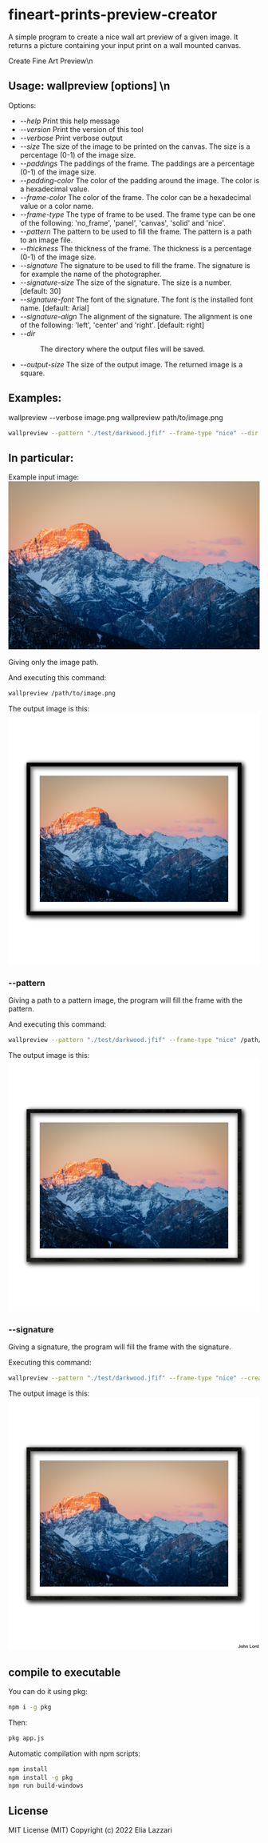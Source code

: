 # fineart-prints-preview-creator
 A simple program to create a nice wall art preview of a given image. It returns a picture containing your input print on a wall mounted canvas.

 Create Fine Art Preview\n
## Usage: wallpreview [options] <image>\n
Options:
-   *--help* Print this help message
-   *--version* Print the version of this tool
-   *--verbose* Print verbose output
-   *--size <size>* The size of the image to be printed on the canvas. The size is a percentage (0-1) of the image size.
-   *--paddings <paddings>* The paddings of the frame. The paddings are a percentage (0-1) of the image size.
-   *--padding-color <color>* The color of the padding around the image. The color is a hexadecimal value.
-   *--frame-color <color>* The color of the frame. The color can be a hexadecimal value or a color name.
-   *--frame-type <frame-type>* The type of frame to be used. The frame type can be one of the following: 'no_frame', 'panel', 'canvas', 'solid' and 'nice'.
-   *--pattern <pattern>* The pattern to be used to fill the frame. The pattern is a path to an image file.
-   *--thickness <thickness>* The thickness of the frame. The thickness is a percentage (0-1) of the image size.
-   *--signature <signature>* The signature to be used to fill the frame. The signature is for example the name of the photographer.
-   *--signature-size <size>* The size of the signature. The size is a number. [default: 30] 
-   *--signature-font <font>* The font of the signature. The font is the installed font name. [default: Arial]
-   *--signature-align <align>* The alignment of the signature. The alignment is one of the following: 'left', 'center' and 'right'. [default: right]
-   *--dir <dir>* The directory where the output files will be saved.
-   *--output-size <size>* The size of the output image. The returned image is a square.

## Examples:
wallpreview --verbose image.png
wallpreview path/to/image.png
```sh
wallpreview --pattern "./test/darkwood.jfif" --frame-type "nice" --dir "C:\\Users\\Mario\\Downloads\\test" --creator-signature "John Lord" --verbose --signature-size 50
```

## In particular:

Example input image:
![Input image](./test/test_image.jpg)

Giving only the image path.

And executing this command:
```sh
wallpreview /path/to/image.png
```
The output image is this:
![Output image](./previews/test_image_1.preview.jpg)

### --pattern
Giving a path to a pattern image, the program will fill the frame with the pattern.

And executing this command:
```sh
wallpreview --pattern "./test/darkwood.jfif" --frame-type "nice" /path/to/image.png
```
The output image is this:
![Output image](./previews/test_image_2.preview.jpg)

### --signature
Giving a signature, the program will fill the frame with the signature.

Executing this command:
```sh
wallpreview --pattern "./test/darkwood.jfif" --frame-type "nice" --creator-signature "John Lord" --signature-size 50 .\test\test_image.jpg
```
The output image is this:
![Output image](./previews/test_image.preview.jpg)

## compile to executable

You can do it using pkg:

```sh 
npm i -g pkg
```

Then: 

```sh 
pkg app.js
```

Automatic compilation with npm scripts:

```sh 
npm install
npm install -g pkg
npm run build-windows
```

## License

MIT License (MIT) Copyright (c) 2022 Elia Lazzari <elius94>
